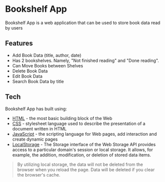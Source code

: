 # Bookshelf App

Bookshelf App is a web application that can be used to store book data read by users

## Features

- Add Book Data (title, author, date)
- Has 2 bookshelves. Namely, "Not finished reading" and "Done reading".
- Can Move Books between Shelves
- Delete Book Data
- Edit Book Data
- Search Book Data by title

## Tech

Bookshelf App has built using:

- [HTML](https://developer.mozilla.org/en-US/docs/Web/HTML) - the most basic building block of the Web
- [CSS](https://developer.mozilla.org/en-US/docs/Web/CSS) -  stylesheet language used to describe the presentation of a document written in HTML
- [JavaScript](https://developer.mozilla.org/en-US/docs/Web/javascript) -  the scripting language for Web pages, add interaction and create dynamic pages
- [LocalStorage](https://developer.mozilla.org/en-US/docs/Web/API/Storage) - The Storage interface of the Web Storage API provides access to a particular domain's session or local storage. It allows, for example, the addition, modification, or deletion of stored data items.

> By utilizing local storage, the data will not be deleted from the browser when you reload the page. Data will be deleted if you clear the browser's cache.
